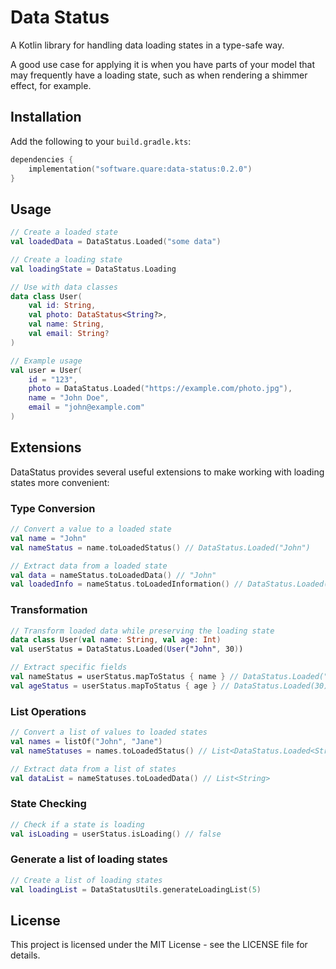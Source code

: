 # Data Status

A Kotlin library for handling data loading states in a type-safe way.

A good use case for applying it is when you have parts of your model that may frequently have a loading state, such as when rendering a shimmer effect, for example.

## Installation

Add the following to your `build.gradle.kts`:

```kotlin
dependencies {
    implementation("software.quare:data-status:0.2.0")
}
```

## Usage

```kotlin
// Create a loaded state
val loadedData = DataStatus.Loaded("some data")

// Create a loading state
val loadingState = DataStatus.Loading

// Use with data classes
data class User(
    val id: String,
    val photo: DataStatus<String?>,
    val name: String,
    val email: String?
)

// Example usage
val user = User(
    id = "123",
    photo = DataStatus.Loaded("https://example.com/photo.jpg"),
    name = "John Doe",
    email = "john@example.com"
)
```

## Extensions

DataStatus provides several useful extensions to make working with loading states more convenient:

### Type Conversion
```kotlin
// Convert a value to a loaded state
val name = "John"
val nameStatus = name.toLoadedStatus() // DataStatus.Loaded("John")

// Extract data from a loaded state
val data = nameStatus.toLoadedData() // "John"
val loadedInfo = nameStatus.toLoadedInformation() // DataStatus.Loaded("John")
```

### Transformation
```kotlin
// Transform loaded data while preserving the loading state
data class User(val name: String, val age: Int)
val userStatus = DataStatus.Loaded(User("John", 30))

// Extract specific fields
val nameStatus = userStatus.mapToStatus { name } // DataStatus.Loaded("John")
val ageStatus = userStatus.mapToStatus { age } // DataStatus.Loaded(30)
```

### List Operations
```kotlin
// Convert a list of values to loaded states
val names = listOf("John", "Jane")
val nameStatuses = names.toLoadedStatus() // List<DataStatus.Loaded<String>>

// Extract data from a list of states
val dataList = nameStatuses.toLoadedData() // List<String>
```

### State Checking
```kotlin
// Check if a state is loading
val isLoading = userStatus.isLoading() // false
```

### Generate a list of loading states
```kotlin
// Create a list of loading states
val loadingList = DataStatusUtils.generateLoadingList(5)
```

## License

This project is licensed under the MIT License - see the LICENSE file for details. 
